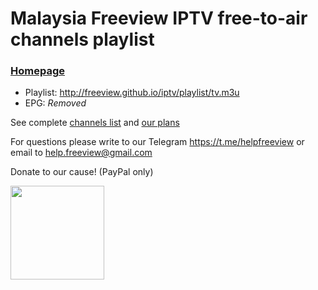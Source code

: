 # Malaysia Freeview IPTV free-to-air channels playlist
### [Homepage](http://freeview.github.io/iptv)

* Playlist: http://freeview.github.io/iptv/playlist/tv.m3u
* EPG: *Removed*

See complete [channels list](https://github.com/freeview/iptv/blob/master/channels/channels.md) and [our plans](https://trello.com/b/Tvem1YJd/malaysia-freeview-iptv)

For questions please write to our Telegram https://t.me/helpfreeview or email to help.freeview@gmail.com 

Donate to our cause! (PayPal only) 

[<img src="https://freeview.github.io/logos/misc/ggf.png" width="150">](https://gogetfunding.com/freeview)
